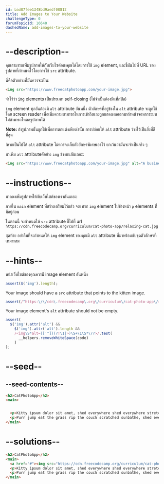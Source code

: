 ```yaml
---
id: bad87fee1348bd9aedf08812
title: Add Images to Your Website
challengeType: 0
forumTopicId: 16640
dashedName: add-images-to-your-website
---
```


# --description--

คุณสามารถเพิ่มรูปภาพให้กับเว็บไซต์อขงคุณได้โดยการใช้ `img` element, และชี้มันไปที่ URL ของรูปภายที่กำหนดไว้โดยการใช้ `src` attribute.

นี่คือตัวอย่างที่มันควรจะเป็น:

```html
<img src="https://www.freecatphotoapp.com/your-image.jpg">
```

จำไว้ว่า `img` elements เป็นประเภท self-closing (ไม่จำเป็นต้องมีแท็กปิด)

`img` element ทุกอันต้องมี `alt` attribute อันหนึ่ง
ตัวอักษรที่อยู่ข้างใน `alt` attribute จะถูกใช้โดย screen reader เพื่อเพิ่มความสามารถในการเข้าถึงและถูกแสดงผลออกมาถ้าหน้าจอหากระบบไม่สามารถโหลดรูปภาพได้

**Note:** ถ้ารูปภาพนั้นถูกใช้เพื่อการตกแต่งเพียงเ่านั้น การปล่อยให้ `alt` attribute ว่างไว้เป็นสิ่งที่ดีที่สุด

Iหากเป็นไปได้ `alt` attribute ไม่ควรจะเก็บตัวอักษรพิเศษเอาไว้ ยกเว้นว่ามันจะจำเป็นจริง ๆ

มาเพิ่ม `alt` attributeตัอย่าง `img` ข้างบนกันเถอะ:

```html
<img src="https://www.freecatphotoapp.com/your-image.jpg" alt="A business cat wearing a necktie.">
```

# --instructions--

มาลองเพิ่มรูปภาพให้กับเว็บไซต์ของเรากันเถอะ:

ภายใน `main` element ที่สร้างเตรียมไว้แล้ว จงแทรก `img` element ไปข้างหน้า `p` elements ที่มีอยู่ก่อน

ในตอนนี้ จงกำหนดให้ `src` attribute ชี้ไปที่ url `https://cdn.freecodecamp.org/curriculum/cat-photo-app/relaxing-cat.jpg`

สุดท้าย อย่าลืมที่จะกำหนดให้ `img` element ของคุณมี `alt` attribute ที่มาพร้อมกับชุดตัวอักษรที่เหมาะสม

# --hints--

หน้าเว็บไซต์ของคุณควรมี image element อันหนึ่ง

```js
assert($('img').length);
```

Your image should have a `src` attribute that points to the kitten image.

```js
assert(/^https:\/\/cdn\.freecodecamp\.org\/curriculum\/cat-photo-app\/relaxing-cat\.jpg$/i.test($('img').attr('src')));
```

Your image element's `alt` attribute should not be empty.

```js
assert(
  $('img').attr('alt') &&
    $('img').attr('alt').length &&
    /<img\S*alt=(['"])(?!\1|>)\S+\1\S*\/?>/.test(
      __helpers.removeWhiteSpace(code)
    )
);
```

# --seed--

## --seed-contents--

```html
<h2>CatPhotoApp</h2>
<main>


  <p>Kitty ipsum dolor sit amet, shed everywhere shed everywhere stretching attack your ankles chase the red dot, hairball run catnip eat the grass sniff.</p>
  <p>Purr jump eat the grass rip the couch scratched sunbathe, shed everywhere rip the couch sleep in the sink fluffy fur catnip scratched.</p>
</main>
```

# --solutions--

```html
<h2>CatPhotoApp</h2>
<main>
  <a href="#"><img src="https://cdn.freecodecamp.org/curriculum/cat-photo-app/relaxing-cat.jpg" alt="A cute orange cat lying on its back."></a>
  <p>Kitty ipsum dolor sit amet, shed everywhere shed everywhere stretching attack your ankles chase the red dot, hairball run catnip eat the grass sniff.</p>
  <p>Purr jump eat the grass rip the couch scratched sunbathe, shed everywhere rip the couch sleep in the sink fluffy fur catnip scratched.</p>
</main>
```
